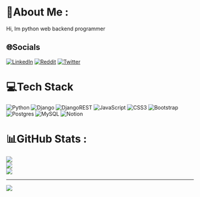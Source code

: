 # 💫About Me :
Hi, Im python web backend programmer


## 🌐Socials
[![LinkedIn](https://img.shields.io/badge/LinkedIn-%230077B5.svg?logo=linkedin&logoColor=white)](https://linkedin.com/in/https://www.linkedin.com/in/diosvelis-duvergel-chib%C3%A1s-4a8595119/) [![Reddit](https://img.shields.io/badge/Reddit-%23FF4500.svg?logo=Reddit&logoColor=white)](https://reddit.com/user/revud00) [![Twitter](https://img.shields.io/badge/Twitter-%231DA1F2.svg?logo=Twitter&logoColor=white)](https://twitter.com/https://twitter.com/duver089) 

# 💻Tech Stack
![Python](https://img.shields.io/badge/python-3670A0?style=for-the-badge&logo=python&logoColor=ffdd54) ![Django](https://img.shields.io/badge/django-%23092E20.svg?style=for-the-badge&logo=django&logoColor=white) ![DjangoREST](https://img.shields.io/badge/DJANGO-REST-ff1709?style=for-the-badge&logo=django&logoColor=white&color=ff1709&labelColor=gray) ![JavaScript](https://img.shields.io/badge/javascript-%23323330.svg?style=for-the-badge&logo=javascript&logoColor=%23F7DF1E) ![CSS3](https://img.shields.io/badge/css3-%231572B6.svg?style=for-the-badge&logo=css3&logoColor=white) ![Bootstrap](https://img.shields.io/badge/bootstrap-%23563D7C.svg?style=for-the-badge&logo=bootstrap&logoColor=white) ![Postgres](https://img.shields.io/badge/postgres-%23316192.svg?style=for-the-badge&logo=postgresql&logoColor=white) ![MySQL](https://img.shields.io/badge/mysql-%2300f.svg?style=for-the-badge&logo=mysql&logoColor=white) ![Notion](https://img.shields.io/badge/Notion-%23000000.svg?style=for-the-badge&logo=notion&logoColor=white)
# 📊GitHub Stats :
![](https://github-readme-stats.vercel.app/api?username=duver00&theme=dracula&hide_border=false&include_all_commits=false&count_private=false)<br/>
![](https://github-readme-streak-stats.herokuapp.com/?user=duver00&theme=dracula&hide_border=false)<br/>
![](https://github-readme-stats.vercel.app/api/top-langs/?username=duver00&theme=dracula&hide_border=false&include_all_commits=false&count_private=false&layout=compact)

---
[![](https://visitcount.itsvg.in/api?id=duver00&icon=0&color=0)](https://visitcount.itsvg.in)
